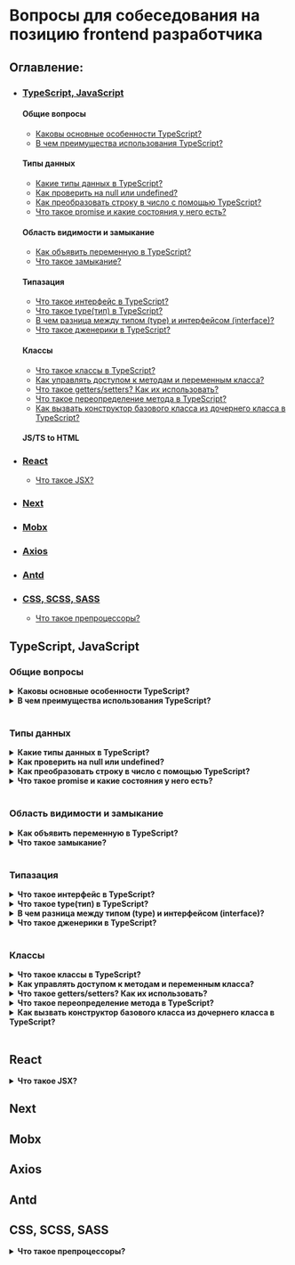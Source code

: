 # Вопросы для собеседования на позицию frontend разработчика

## Оглавление:

- ### [TypeScript, JavaScript](#typescript-javascript)
  #### Общие вопросы
    * [Каковы основные особенности TypeScript?](#typescript-javascript-main-features)
    * [В чем преимущества использования TypeScript?](#typescript-javascript-benefits)
  #### Типы данных
    * [Какие типы данных в TypeScript?](#typescript-javascript-data-types)
    * [Как проверить на null или undefined?](#typescript-javascript-null-undefined)
    * [Как преобразовать строку в число с помощью TypeScript?](#typescript-javascript-convert)
    * [Что такое promise и какие состояния у него есть?](#typescript-javascript-promise)
  #### Область видимости и замыкание
    * [Как объявить переменную в TypeScript?](#typescript-javascript-variable)
    * [Что такое замыкание?](#typescript-javascript-circuit)
  #### Типазация
    * [Что такое интерфейс в TypeScript?](#typescript-javascript-interface)
    * [Что такое type(тип) в TypeScript?](#typescript-javascript-type)
    * [В чем разница между типом (type) и интерфейсом (interface)?](#typescript-javascript-diff-interface-and-type)
    * [Что такое дженерики в TypeScript?](#typescript-javascript-generics)
  #### Классы
    * [Что такое классы в TypeScript?](#typescript-javascript-classes)
    * [Как управлять доступом к методам и переменным класса?](#typescript-javascript-default-modifier)
    * [Что такое getters/setters? Как их использовать?](#typescript-javascript-getter-setter)
    * [Что такое переопределение метода в TypeScript?](#typescript-javascript-override)
    * [Как вызвать конструктор базового класса из дочернего класса в TypeScript?](#typescript-javascript-constructor)
  #### JS/TS to HTML
- ### [React](#react)
    * [Что такое JSX?](#typescript-javascript-jsx)
- ### [Next](#next)
- ### [Mobx](#mobx)
- ### [Axios](#axios)
- ### [Antd](#antd)
- ### [CSS, SCSS, SASS](#css-scss-sass)
    * [Что такое препроцессоры?](#css-scss-sass-preprocessor)

## TypeScript, JavaScript

### Общие вопросы

<section name="typescript-javascript-main-features">
<details>
<summary><b>Каковы основные особенности TypeScript?</b></summary>

- **Кроссплатформенность**: Компилятор TypeScript можно установить в любой операционной системе: Windows, macOS и Linux.
- Объектно-ориентированный язык: TypeScript предоставляет все стандартные функции ООП, такие, как классы, интерфейсы и
  модули.
- **Статическая типизация**: TypeScript использует статическую типизацию и помогает проверять типы во время компиляции.
  Таким образом, вы можете обнаружить ошибки при написании кода без запуска скрипта.
- **Необязательная статическая типизация**: TypeScript также допускает использование динамической типизации, если вы
  привыкли к ней в JavaScript.
- **Манипуляции с DOM**: Вы можете использовать TypeScript для управления DOM для добавления или удаления элементов
  клиентской веб-страницы.

</details>
</section>

<section name="typescript-javascript-benefits">
<details>
<summary><b>В чем преимущества использования TypeScript?</b></summary>

- TypeScript вносит порядок в код.
- Проще дебажить код, т.к. ошибки видны до компиляции еще во время написания кода.
- Статическая типизация TypeScript делает код более читабельным и структурированным чем JavaScript.
- Возможность использования на разных платформах как в клиентских, так и в серверных проектах благодаря универсальной
  транспиляции.

</details>
</section>
<br>

### Типы данных

<section name="typescript-javascript-data-types">
<details>
<summary><b>Какие типы данных в TypeScript?</b></summary>

- **Number**: используется для представления значений чисел. Все числа в TypeScript хранятся как значения с плавающей
  запятой.
- **String**: представляет собой последовательность символов, хранящуюся как код Unicode UTF-16. Строки заключаются в
  одинарные или двойные кавычки.
- **Boolean**: логический тип данных. Имеет значение true или false.
- **Object**: данные с парой ключ-значение.
- **Array**: тип обозначающий массивы.
- **Enum**: перечисления.
- **Symbol**: тип данных, экземпляры которого уникальны и неизменяемы.
- **Null**: Null представляет переменную, значение которой не определено.
- **Undefined**: литерал, который является отправной точкой всех переменных.
- **Never**: тип для переменной, у которой отсутствие значение.
- **Void**: тип, присвоенный методам, не имеющим возвращаемого значения.
- **Any**: произвольный тип.

</details>
</section>

<section name="typescript-javascript-null-undefined">
<details>
<summary><b>Как проверить на null или undefined?</b></summary>

Рекомендуется проверять `== null` как на `undefined`, так и `null`.
Также Nullish Coalescing (оператор `??`) помогает проверить, является ли переменная `null` или `undefined`.
С оператором `??` вместо длинной проверки

```typescript
message = undefined;

function getMessage() {
  if (this.message !== null && this.message !== undefined) {
    return "default message";
  }
  return this.message;
}
```

можно написать так:

```typescript
message = undefined;

function getMessage() {
  return this.message ?? 'Default message';

}
```

</details>
</section>

<section name="typescript-javascript-convert">
<details>
<summary><b>Как преобразовать строку в число с помощью TypeScript?</b></summary>

Подобно JavaScript, вы можете использовать функции `parseInt` или `parseFloat` для преобразования строки в целое число
или число с плавающей запятой соответственно. Вы также можете использовать унарный оператор `+` для преобразования
строки в наиболее подходящий числовой тип, «3» становится целым числом 3, а «3.14» становится вещественным числом 3.14.
</details>
</section>

<section name="typescript-javascript-promise">
<details>
<summary><b>Что такое promise и какие состояния у него есть?</b></summary>

Promise (обещание) — это объект, представляющий завершение (или неудачу) асинхронной операции и её результат. Он
позволяет ассоциировать обработчики с асинхронным действием, тем самым избавляя от необходимости использовать обратные
вызовы (callback-функции). Они упрощают работу с асинхронными операциями, такими как AJAX-запросы или чтение файлов,
позволяя написать код, который проще понять и поддерживать.

Состояния:

1. Pending (Ожидание): Начальное состояние; асинхронная операция не завершена.
2. Fulfilled (Исполнено): Операция завершена успешно, и promise возвращает результат.
3. Rejected (Отклонено): Операция завершена с ошибкой, и promise возвращает причину отказа.

```typescript
let promise = new Promise(function(resolve, reject) {
  // Эмуляция асинхронной операции, например, запроса к серверу
  setTimeout(() => {
    // Условие успешного выполнения операции
    if (/* условие успеха */) {
      resolve("данные получены");
    } else {
      reject("ошибка при получении данных");
    }
  }, 1000);
});

promise.then((res) => {
  console.log(res);
}).catch((err) => {
  console.log(err);
});
```

Promise поддерживает цепочки вызовов (`then`), что позволяет организовывать асинхронный код последовательно и
читабельно. Кроме того, существуют вспомогательные методы, такие как `Promise.all`, `Promise.race`, `Promise.resolve`,
и `Promise.reject`, которые облегчают работу с группами асинхронных операций.

Promise — это способ организации асинхронного кода, который предоставляет более удобный и понятный интерфейс для работы
с асинхронными операциями, чем традиционные callback-функции. У каждого обещания есть три состояния: ожидание, исполнено
и отклонено, которые помогают управлять результатом асинхронных операций.
</details>
</section>
<br>

### Область видимости и замыкание

<section name="typescript-javascript-variable">
<details>
<summary><b>Как объявить переменную в TypeScript?</b></summary>

Вы можете создавать переменные тремя способами: `var`, `let` и `const`.

`var` - это старый стиль объявления переменных.

`let` - это способ объявления переменных в TypeScript по умолчанию. По сравнению с `var` `let` уменьшает количество
ошибок времени компиляции и повышает читаемость кода.

```typescript
let num: number = 1;
```

`const` создает постоянную переменную, значение которой не может измениться. Он использует те же правила области
видимости, что и let, и помогает снизить общую сложность программы.

```typescript
const num: number = 100;
```

</details>
</section>

<section name="typescript-javascript-circuit">
<details>
<summary><b>Что такое замыкание?</b></summary>

Замыкание — это функция, которая запоминает своё лексическое окружение даже после того, как она выполняется вне своей
области видимости. Другими словами, функция, объявленная в определённой области видимости, сохраняет доступ к переменным
этой области, даже когда она вызывается за пределами своего первоначального контекста.

Это важно по нескольким причинам:

1. **Инкапсуляция данных:** Позволяют скрыть переменные внутри функции, делая их недоступными извне, кроме как через
   другую функцию, созданную в той же области видимости.
2. **Сохранение состояния:** Позволяют сохранять состояние между вызовами функции, без использования глобальных
   переменных.
3. **Каррирование и функциональное программирование:** Облегчают каррирование и другие техники функционального
   программирования, позволяя функциям работать с переменными, которые были в их области видимости в момент создания.

```typescript
function создатьСчетчик() {
  let количество = 0; // переменная количество "замкнута" внутри функции увеличить

  function увеличить() {
    количество += 1;
    return количество;
  }

  return увеличить;
}

const счетчик = создатьСчетчик();
console.log(счетчик()); // 1
console.log(счетчик()); // 2
```

В этом примере, функция `увеличить` имеет доступ к переменной `количество`, даже после того как `создатьСчетчик`
завершила выполнение. Это происходит благодаря механизму замыканий: `увеличить` "запоминает" переменные, которые были в
её области видимости в момент создания.

Замыкание — это когда функция запоминает и имеет доступ к переменным из своей области видимости, даже после того, как
она выполняется в другом контексте. Это позволяет функциям сохранять данные между вызовами и обеспечивать инкапсуляцию
состояния, что очень полезно для создания приватных переменных и управления состоянием в программе.
</details>
</section>
<br>

### Типазация

<section name="typescript-javascript-interface">
<details>
<summary><b>Что такое интерфейс в TypeScript?</b></summary>

Интерфейс определяет свойства и методы, которые объект должен реализовать. Другими словами, интерфейс - это определение
кастомного типа данных, но без реализации.

```typescript
interface IEmployee {
  empCode: number;
  empName: string;
  getSalary: (number) => number; // arrow function
  getManagerName(number): string;
}
```

</details>
</section>

<section name="typescript-javascript-type">
<details>
<summary><b>Что такое type(тип) в TypeScript?</b></summary>

Тип определяет свойства и методы, которые объект должен содержать. Другими словами, тип - это определение кастомного
типа данных, но без реализации.

```typescript
type IEmployee = {
  empCode: number;
  empName: string;
  getSalary: (number) => number; // arrow function
  getManagerName(number): string;
}
```

</details>
</section>

<section name="typescript-javascript-diff-interface-and-type">
<details>
<summary><b>В чем разница между типом (type) и интерфейсом (interface)?</b></summary>

Во многих ситуациях type и interface взаимозаменяемы.

- Интерфейсы поддерживают декларативное слияние, а псевдонимы типов нет
- Типы пересечения и объединения. Можно использовать интерфейсы и псевдонимы для этих операций, но результат пересечения
  или объединения может быть только псевдоним типа
- Интерфейсы поддерживают наследование. `extends`
- Объявить новый кортеж с помощью interface нельзя

</details>
</section>

<section name="typescript-javascript-generics">
<details>
<summary><b>Что такое дженерики в TypeScript?</b></summary>

Generics - это инструмент, который позволяет создавать компоненты, которые можно переиспользовать. Он создает компонент,
который может работать с различными типами данных. Это позволяет пользователям использовать свои собственные типы.
Generics гарантируют, что программа масштабируемой в долгосрочной перспективе.

```typescript
function identity<T>(arg: T): T {
  return arg;
}

let output1 = identity<string>("myString");
let output2 = identity<number>(100);
```

</details>
</section>
<br>

### Классы

<section name="typescript-javascript-classes">
<details>
<summary><b>Что такое классы в TypeScript?</b></summary>

Классы представляют собой общие поведения и атрибуты группы связанных объектов.

Например, нашим классом может быть `Student`, у каждого из которых есть метод `attendClass`. С другой стороны, `John`
является отдельным экземпляром типа `Student` и может иметь дополнительные уникальные поведения, такие
как `attendExtracurricular`.

Вы объявляете классы с помощью ключевого слова `class`:

```typescript
class Student {
  studCode: number;
  studName: string;

  constructor(code: number, name: string) {
    this.studName = name;
    this.studCode = code;
  }
}
```

</details>
</section>

<section name="typescript-javascript-default-modifier">
<details>
<summary><b>Как управлять доступом к методам и переменным класса?</b></summary>

По умолчанию все члены класса в TypeScript являются `public` (общедоступными).

- `public` - доступны в определяющих их классах, их потомках, а также к ним можно обращаться через экземпляр или, в
  случае статических членов, через ссылку на класс.

```typescript
class Animal {
  public nickname: string;

  constructor() {
    this.nickname = 'animal';
  }
}

class Bird extends Animal {
  constructor() {
    super();
    super.nickname = 'bird';
  }
}

let animal: Animal = new Animal();
animal.nickname = 'newanimal';

let bird: Bird = new Bird();
bird.nickname = 'newbird';
```

- `private` - доступны только контексту класса, в котором они определены.

```typescript
class Animal {
  private metainfo: string;

  constructor() {
    this.metainfo = '...';
  }
}

class Bird extends Animal {
  constructor() {
    super();
    super.metainfo = 'bird'; // Error
  }
}

let animal: Animal = new Animal();
animal.metainfo = 'newanimal'; // Error

let bird: Bird = new Bird();
bird.metainfo = 'newbird'; // Error
```

- `protected` - доступны только контексту класса, в котором они определены, а также всем его потомкам. Попытка
  обратиться к членам, помеченным как `protected`, снаружи, приведет к возникновению ошибки.

```typescript
class Animal {
  protected isUpdate: boolean;

  constructor() {
    this.isUpdate = false;
  }
}

class Bird extends Animal {
  constructor() {
    super();
    super.isUpdate = false;
  }
}

let animal: Animal = new Animal();
animal.isUpdate = true; // Error

let bird: Bird = new Bird();
bird.isUpdate = true; // Error
```

</details>
</section>

<section name="typescript-javascript-getter-setter">
<details>
<summary><b>Что такое getters/setters? Как их использовать?</b></summary>

Геттеры и сеттеры - это особые типы методов, которые помогают делегировать различные уровни доступа к частным переменным
в зависимости от потребностей программы.

Геттеры позволяют ссылаться на значение, но не могут его редактировать. Сеттеры позволяют изменять значение переменной,
но не видеть ее текущее значение. Это важно для достижения инкапсуляции.

Например, новый работодатель может получить количество сотрудников в компании, но не имеет разрешения устанавливать
количество сотрудников.

```typescript
const fullNameMaxLength = 10;

class Employee {
  private _fullName: string = "";

  get fullName(): string {
    return this._fullName;
  }

  set fullName(newName: string) {
    if (newName && newName.length > fullNameMaxLength) {
      throw new Error("fullName has a max length of " + fullNameMaxLength);
    }

    this._fullName = newName;
  }
}

let employee = new Employee();
employee.fullName = "Bob Smith";

if (employee.fullName) {
  console.log(employee.fullName);
}
```

</details>
</section>

<section name="typescript-javascript-override">
<details>
<summary><b>Что такое переопределение метода в TypeScript?</b></summary>

Переопределение метода - это процесс, в котором методы базового класса переопределяются в дочернем классе.

```typescript
class Person {
  doEat() {
    console.log("Person eats food.");
  }
}

class Employee extends Person {
  doEat() {
    console.log("Employee eats food.");
  }
}

let emp = new Employee();
emp.doEat(); // Output: Employee eats food.
```

</details>
</section>

<section name="typescript-javascript-constructor">
<details>
<summary><b>Как вызвать конструктор базового класса из дочернего класса в TypeScript?</b></summary>

Вы можете использовать функцию `super()` для вызова конструктора базового класса.

```typescript
class Animal {
  name: string;

  constructor(theName: string) {
    this.name = theName;
  }

  move(distanceInMeters: number = 0) {
    console.log(`${ this.name } moved ${ distanceInMeters }m.`);
  }
}

class Snake extends Animal {
  constructor(name: string) {
    super(name);
  }

  move(distanceInMeters = 5) {
    console.log("Slithering...");
    super.move(distanceInMeters);
  }
}
```

</details>
</section>
<br>

## React

<section name="typescript-javascript-jsx">
<details>
<summary><b>Что такое JSX?</b></summary>

JSX - это встраиваемый XML-подобный синтаксис, который позволяет создавать HTML. TypeScript поддерживает встраивание,
проверку типов и компиляцию JSX непосредственно в JavaScript.
</details>
</section>

## Next

## Mobx

## Axios

## Antd

## CSS, SCSS, SASS

<section name="css-scss-sass-preprocessor">
<details>
<summary><b>Что такое препроцессоры?</b></summary>

CSS препроцессор - это программа, которая имеет свой собственный синтаксис (syntax), но может сгенерировать из него CSS
код. Существует множество препроцессоров. Большинство из них расширяет возможности чистого CSS, добавляя такие опции
как: примеси, вложенные правила, селекторы наследования и др. Эти особенности облегчают работу с CSS: упрощают чтение
кода и его дальнейшую поддержку.

Преимущества:

- Возможность записать код короче
- Легкость изучения
- Простота применения
- Логичная и понятная структура
- Добавление миксинов
- Модули

</details>
</section>
